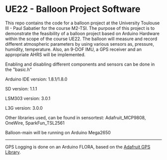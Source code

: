 # UE22 - Balloon Project Software
This repo contains the code for a balloon project at the University Toulouse III - Paul Sabatier for the course M2-TSI. The purpose of this project is to demonstrate the feasibility of a balloon project based on Arduino Hardware within the scope of the course UE22. The balloon will measure and record different atmospheric parameters by using various sensors as, pressure, humidity, temperature. Also, an 9-DOF IMU, a GPS receiver and an appropriate AHRS will be implemented.

Enabling and disabling different components and sensors can be done in the "basic.h"

Arduino IDE version: 1.8.1/1.8.0

SD version: 1.1.1

LSM303 version: 3.0.1

L3G version: 3.0.0

Other libraries used, can be found in sensortest:
Adafruit_MCP9808, OneWire, SparkFun_TSL2561

Balloon-main will be running on Arduino Mega2650

---

GPS Logging is done on an Arduino FLORA, based on the [Adafruit GPS Library](https://github.com/adafruit/Adafruit_GPS).

